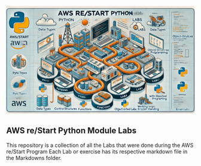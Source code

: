 ![plab](/assets/plabs.webp)

## AWS re/Start Python Module Labs
This repository is a collection of all the Labs that were done during the AWS re/Start Program
Each Lab or exercise has its respective markdown file in the Markdowns folder.